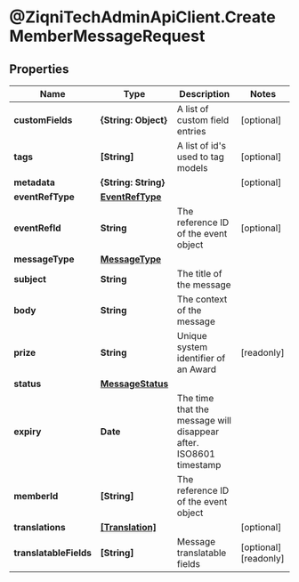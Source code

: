 # @ZiqniTechAdminApiClient.CreateMemberMessageRequest

## Properties

Name | Type | Description | Notes
------------ | ------------- | ------------- | -------------
**customFields** | **{String: Object}** | A list of custom field entries | [optional] 
**tags** | **[String]** | A list of id&#39;s used to tag models | [optional] 
**metadata** | **{String: String}** |  | [optional] 
**eventRefType** | [**EventRefType**](EventRefType.md) |  | 
**eventRefId** | **String** | The reference ID of the event object | [optional] 
**messageType** | [**MessageType**](MessageType.md) |  | 
**subject** | **String** | The title of the message | 
**body** | **String** | The context of the message | 
**prize** | **String** | Unique system identifier of an Award | [readonly] 
**status** | [**MessageStatus**](MessageStatus.md) |  | 
**expiry** | **Date** | The time that the message will disappear after. ISO8601 timestamp | 
**memberId** | **[String]** | The reference ID of the event object | 
**translations** | [**[Translation]**](Translation.md) |  | [optional] 
**translatableFields** | **[String]** | Message translatable fields | [optional] [readonly] 


